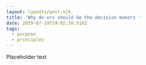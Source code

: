 ```yaml
---
layout: layouts/post.njk
title: 'Why do-ers should be the decision makers '
date: 2019-07-19T19:02:10.516Z
tags:
  - purpose
  - principles
---
```

Placeholder text
